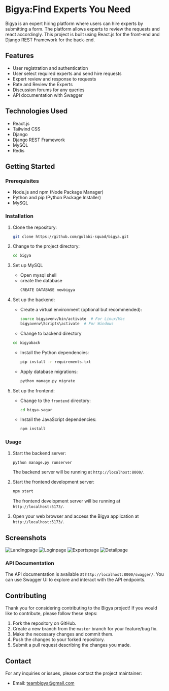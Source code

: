 # Bigya:Find Experts You Need

Bigya is an expert hiring platform where users can hire experts by submitting a form. The platform allows experts to review the requests and react accordingly. This project is built using React.js for the front-end and Django REST Framework for the back-end.

## Features

- User registration and authentication
- User select required experts and send hire requests
- Expert review and response to requests
- Rate and Review the Experts
- Discussion forums for any queries
- API documentation with Swagger

## Technologies Used

- React.js
- Tailwind CSS
- Django
- Django REST Framework
- MySQL
- Redis

## Getting Started

### Prerequisites

- Node.js and npm (Node Package Manager)
- Python and pip (Python Package Installer)
- MySQL

### Installation

1. Clone the repository:

   ```bash
   git clone https://github.com/gulabi-squad/bigya.git
   ```

2. Change to the project directory:

   ```bash
   cd bigya
   ```

3. Set up MySQL
    - Open mysql shell
    - create the database
      ```bash
      CREATE DATABASE newbigya
      ```


4. Set up the backend:

   - Create a virtual environment (optional but recommended):

     ```bash
     source bigyavenv/bin/activate  # For Linux/Mac
     bigyavenv\Scripts\activate  # For Windows
     ```

   - Change to backend directory
    ```bash
    cd bigyaback
    ```

   - Install the Python dependencies:

     ```bash
     pip install -r requirements.txt
     ```

   - Apply database migrations:

     ```bash
     python manage.py migrate
     ```

5. Set up the frontend:

   - Change to the `frontend` directory:

     ```bash
     cd bigya-sagar
     ```

   - Install the JavaScript dependencies:

     ```bash
     npm install
     ```

### Usage

1. Start the backend server:

   ```bash
   python manage.py runserver
   ```

   The backend server will be running at `http://localhost:8000/`.

2. Start the frontend development server:

   ```bash
   npm start
   ```

   The frontend development server will be running at `http://localhost:5173/`.

3. Open your web browser and access the Bigya application at `http://localhost:5173/`.


## Screenshots
![Landingpage]("https://github.com/gulabi-squad/bigya/blob/master/Screenshots/newhomepage.png")
![Loginpage]("https://github.com/gulabi-squad/bigya/blob/master/Screenshots/newlogin.png")
![Expertspage]("https://github.com/gulabi-squad/bigya/blob/master/Screenshots/newallexperts.png")
![Detailpage]("https://github.com/gulabi-squad/bigya/blob/master/Screenshots/newdetailpage.png")

### API Documentation

The API documentation is available at `http://localhost:8000/swagger/`. You can use Swagger UI to explore and interact with the API endpoints.

## Contributing

Thank you for considering contributing to the Bigya project! If you would like to contribute, please follow these steps:

1. Fork the repository on GitHub.
2. Create a new branch from the `master` branch for your feature/bug fix.
3. Make the necessary changes and commit them.
4. Push the changes to your forked repository.
5. Submit a pull request describing the changes you made.

## Contact

For any inquiries or issues, please contact the project maintainer:
- Email: teambigya@gmail.com
